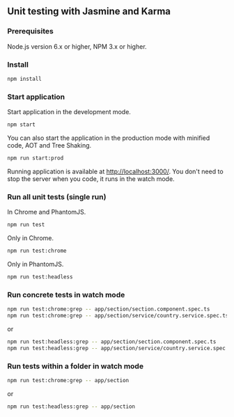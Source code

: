 ## Unit testing with Jasmine and Karma

### Prerequisites

Node.js version 6.x or higher, NPM 3.x or higher.

### Install

```sh
npm install
```

### Start application

Start application in the development mode.

```sh
npm start
```

You can also start the application in the production mode with minified code, AOT and Tree Shaking.

```sh
npm run start:prod
```

Running application is available at [http://localhost:3000/](http://localhost:3000/). You don't need to stop the server when you code, it runs in the watch mode.

### Run all unit tests (single run)

In Chrome and PhantomJS.

```sh
npm run test
```

Only in Chrome.

```sh
npm run test:chrome
```

Only in PhantomJS.

```sh
npm run test:headless
```

### Run concrete tests in watch mode

```sh
npm run test:chrome:grep -- app/section/section.component.spec.ts
npm run test:chrome:grep -- app/section/service/country.service.spec.ts
```

or

```sh
npm run test:headless:grep -- app/section/section.component.spec.ts
npm run test:headless:grep -- app/section/service/country.service.spec.ts
```

### Run tests within a folder in watch mode

```sh
npm run test:chrome:grep -- app/section
```

or

```sh
npm run test:headless:grep -- app/section
```